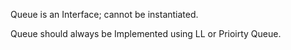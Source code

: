 Queue is an Interface; cannot be instantiated. 

Queue should always be Implemented using LL or Prioirty Queue.